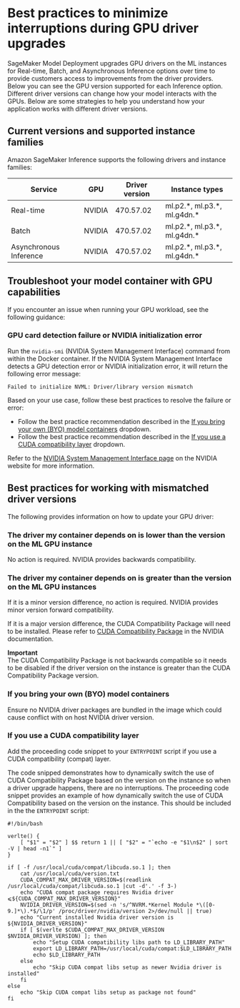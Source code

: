 # Best practices to minimize interruptions during GPU driver upgrades<a name="inference-gpu-drivers"></a>

SageMaker Model Deployment upgrades GPU drivers on the ML instances for Real\-time, Batch, and Asynchronous Inference options over time to provide customers access to improvements from the driver providers\. Below you can see the GPU version supported for each Inference option\. Different driver versions can change how your model interacts with the GPUs\. Below are some strategies to help you understand how your application works with different driver versions\. 

## Current versions and supported instance families<a name="inference-gpu-drivers-versions"></a>

Amazon SageMaker Inference supports the following drivers and instance families:


| Service | GPU | Driver version | Instance types | 
| --- | --- | --- | --- | 
| Real\-time | NVIDIA | 470\.57\.02 | ml\.p2\.\*, ml\.p3\.\*, ml\.g4dn\.\* | 
| Batch | NVIDIA | 470\.57\.02 | ml\.p2\.\*, ml\.p3\.\*, ml\.g4dn\.\* | 
| Asynchronous Inference | NVIDIA | 470\.57\.02 | ml\.p2\.\*, ml\.p3\.\*, ml\.g4dn\.\* | 

## Troubleshoot your model container with GPU capabilities<a name="inference-gpu-drivers-troubleshoot"></a>

If you encounter an issue when running your GPU workload, see the following guidance:

### GPU card detection failure or NVIDIA initialization error<a name="collapsible-section-0"></a>

Run the `nvidia-smi` \(NVIDIA System Management Interface\) command from within the Docker container\. If the NVIDIA System Management Interface detects a GPU detection error or NVIDIA initialization error, it will return the following error message:

```
Failed to initialize NVML: Driver/library version mismatch
```

Based on your use case, follow these best practices to resolve the failure or error:
+ Follow the best practice recommendation described in the [If you bring your own \(BYO\) model containers](#collapsible-byoc) dropdown\.
+ Follow the best practice recommendation described in the [If you use a CUDA compatibility layer](#collapsible-cuda-compat) dropdown\.

Refer to the [NVIDIA System Management Interface page](https://developer.nvidia.com/nvidia-system-management-interface) on the NVIDIA website for more information\.

## Best practices for working with mismatched driver versions<a name="inference-gpu-drivers-cuda-toolkit-updates"></a>

The following provides information on how to update your GPU driver:

### The driver my container depends on is lower than the version on the ML GPU instance<a name="collapsible-driver-dependency-lower"></a>

No action is required\. NVIDIA provides backwards compatibility\.

### The driver my container depends on is greater than the version on the ML GPU instances<a name="collapsible-driver-dependency-higher"></a>

If it is a minor version difference, no action is required\. NVIDIA provides minor version forward compatibility\.

If it is a major version difference, the CUDA Compatibility Package will need to be installed\. Please refer to [CUDA Compatibility Package](https://docs.nvidia.com/deploy/cuda-compatibility/index.html) in the NVIDIA documentation\.

**Important**  
The CUDA Compatibility Package is not backwards compatible so it needs to be disabled if the driver version on the instance is greater than the CUDA Compatibility Package version\.

### If you bring your own \(BYO\) model containers<a name="collapsible-byoc"></a>

Ensure no NVIDIA driver packages are bundled in the image which could cause conflict with on host NVIDIA driver version\.

### If you use a CUDA compatibility layer<a name="collapsible-cuda-compat"></a>

Add the proceeding code snippet to your `ENTRYPOINT` script if you use a CUDA compatibility \(compat\) layer\.

The code snipped demonstrates how to dynamically switch the use of CUDA Compatibility Package based on the version on the instance so when a driver upgrade happens, there are no interruptions\. The proceeding code snippet provides an example of how dynamically switch the use of CUDA Compatibility based on the version on the instance\. This should be included in the the `ENTRYPOINT` script:

```
#!/bin/bash
 
verlte() {
    [ "$1" = "$2" ] $$ return 1 || [ "$2" = "`echo -e "$1\n$2" | sort -V | head -n1`" ]
}
 
if [ -f /usr/local/cuda/compat/libcuda.so.1 ]; then
    cat /usr/local/cuda/version.txt
    CUDA_COMPAT_MAX_DRIVER_VERSION=$(readlink /usr/local/cuda/compat/libcuda.so.1 |cut -d'.' -f 3-)
    echo "CUDA compat package requires Nvidia driver ⩽${CUDA_COMPAT_MAX_DRIVER_VERSION}"
    NVIDIA_DRIVER_VERSION=$(sed -n 's/^NVRM.*Kernel Module *\([0-9.]*\).*$/\1/p' /proc/driver/nvidia/version 2>/dev/null || true)
    echo "Current installed Nvidia driver version is ${NVIDIA_DRIVER_VERSION}"
    if [ $(verlte $CUDA_COMPAT_MAX_DRIVER_VERSION $NVIDIA_DRIVER_VERSION) ]; then
        echo "Setup CUDA compatibility libs path to LD_LIBRARY_PATH"
        export LD_LIBRARY_PATH=/usr/local/cuda/compat:$LD_LIBRARY_PATH
        echo $LD_LIBRARY_PATH
    else
        echo "Skip CUDA compat libs setup as newer Nvidia driver is installed"
    fi
else
    echo "Skip CUDA compat libs setup as package not found"
fi
```